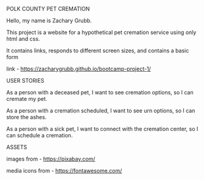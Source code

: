 POLK COUNTY PET CREMATION

Hello, my name is Zachary Grubb.

This project is a website for a hypothetical pet cremation service using only html and css.

It contains links, responds to different screen sizes, and contains a basic form

link - https://zacharygrubb.github.io/bootcamp-project-1/


USER STORIES

As a person with a deceased pet, I want to see cremation options, so I can cremate my pet.

As a person with a cremation scheduled, I want to see urn options, so I can store the ashes.

As a person with a sick pet, I want to connect with the cremation center, so I can schedule a cremation.


ASSETS

images from - https://pixabay.com/

media icons from - https://fontawesome.com/
